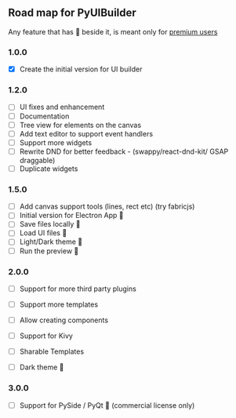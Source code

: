 ## Road map for PyUIBuilder

Any feature that has 👑 beside it, is meant only for [premium users](./readme.md#license)

### 1.0.0
- [x] Create the initial version for UI builder

### 1.2.0
- [ ] UI fixes and enhancement 
- [ ] Documentation
- [ ] Tree view for elements on the canvas
- [ ] Add text editor to support event handlers
- [ ] Support more widgets
- [ ] Rewrite DND for better feedback - (swappy/react-dnd-kit/ GSAP draggable)
- [ ] Duplicate widgets

### 1.5.0
- [ ] Add canvas support tools (lines, rect etc) (try fabricjs)
- [ ] Initial version for Electron App 👑
- [ ] Save files locally 👑
- [ ] Load UI files 👑
- [ ] Light/Dark theme 👑
- [ ] Run the preview 👑

### 2.0.0
- [ ] Support for more third party plugins
- [ ] Support more templates
- [ ] Allow creating components
- [ ] Support for Kivy
- [ ] Sharable Templates
- [ ] Dark theme 👑


### 3.0.0
- [ ] Support for PySide / PyQt 👑 (commercial license only)
